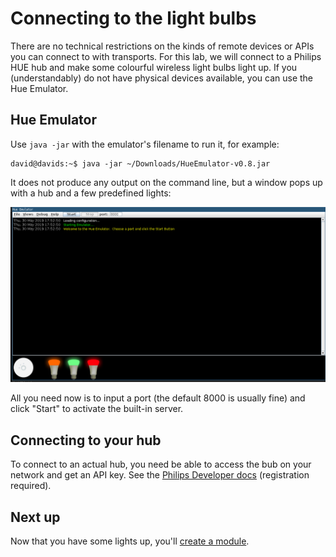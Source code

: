 # Connecting to the light bulbs

There are no technical restrictions on the kinds of remote devices or APIs you can connect to with transports. For this lab, we will connect to a Philips HUE hub and make some colourful wireless light bulbs light up. If you (understandably) do not have physical devices available, you can use the Hue Emulator.

## Hue Emulator

Use `java -jar` with the emulator's filename to run it, for example:

```
david@davids:~$ java -jar ~/Downloads/HueEmulator-v0.8.jar
```

It does not produce any output on the command line, but a window pops up with a hub and a few predefined lights:

![](./02-connecting-to-the-lightbulbs-emulator.png)

All you need now is to input a port (the default 8000 is usually fine) and click "Start" to activate the built-in server.

## Connecting to your hub

To connect to an actual hub, you need be able to access the bub on your network and get an API key. See the [Philips Developer docs](http://www.developers.meethue.com/documentation/getting-started) (registration required).


## Next up

Now that you have some lights up, you'll [create a module](./03-creating-a-new-module.md).
